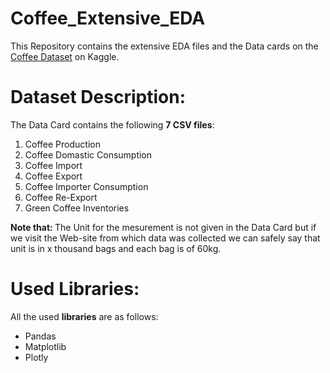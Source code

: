 # Coffee_Extensive_EDA
This Repository contains the extensive EDA files and the Data cards on the [Coffee Dataset](https://www.kaggle.com/datasets/michals22/coffee-dataset) on Kaggle.

# Dataset Description:

The Data Card contains the following **7 CSV files**:

1. Coffee Production
2. Coffee Domastic Consumption
3. Coffee Import
4. Coffee Export
5. Coffee Importer Consumption
6. Coffee Re-Export
7. Green Coffee Inventories

<div class="alert alert-block alert-info">
<b>Note that: </b> The Unit for the mesurement is not given in the Data Card but if we visit the Web-site from which data was collected we can safely say that unit is in x thousand bags and each bag is of 60kg. 
</div>

# Used Libraries:

All the used **libraries** are as follows:
- Pandas
- Matplotlib
- Plotly
